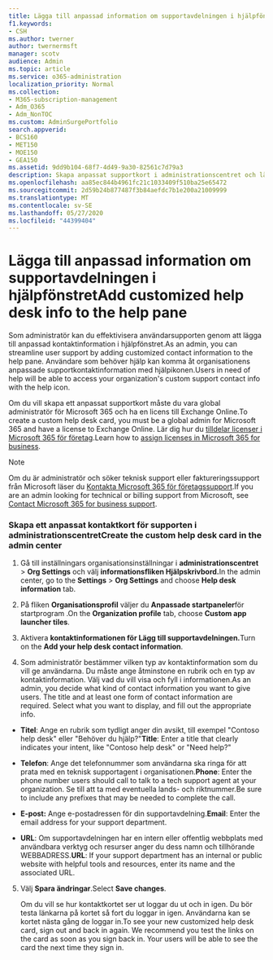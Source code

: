 ```yaml
---
title: Lägga till anpassad information om supportavdelningen i hjälpfönstret
f1.keywords:
- CSH
ms.author: twerner
author: twernermsft
manager: scotv
audience: Admin
ms.topic: article
ms.service: o365-administration
localization_priority: Normal
ms.collection:
- M365-subscription-management
- Adm_O365
- Adm_NonTOC
ms.custom: AdminSurgePortfolio
search.appverid:
- BCS160
- MET150
- MOE150
- GEA150
ms.assetid: 9dd9b104-68f7-4d49-9a30-82561c7d79a3
description: Skapa anpassat supportkort i administrationscentret och lägg till anpassad supportkontaktinformation i hjälpfönstret.
ms.openlocfilehash: aa85ec844b4961fc21c1033409f510ba25e65472
ms.sourcegitcommit: 2d59b24b877487f3b84aefdc7b1e200a21009999
ms.translationtype: MT
ms.contentlocale: sv-SE
ms.lasthandoff: 05/27/2020
ms.locfileid: "44399404"
---
```

# <a name="add-customized-help-desk-info-to-the-help-pane"></a><span data-ttu-id="b1be4-103">Lägga till anpassad information om supportavdelningen i hjälpfönstret</span><span class="sxs-lookup"><span data-stu-id="b1be4-103">Add customized help desk info to the help pane</span></span>

<span data-ttu-id="b1be4-104">Som administratör kan du effektivisera användarsupporten genom att lägga till anpassad kontaktinformation i hjälpfönstret.</span><span class="sxs-lookup"><span data-stu-id="b1be4-104">As an admin, you can streamline user support by adding customized contact information to the help pane.</span></span> <span data-ttu-id="b1be4-105">Användare som behöver hjälp kan komma åt organisationens anpassade supportkontaktinformation med hjälpikonen.</span><span class="sxs-lookup"><span data-stu-id="b1be4-105">Users in need of help will be able to access your organization's custom support contact info with the help icon.</span></span>
  
<span data-ttu-id="b1be4-106">Om du vill skapa ett anpassat supportkort måste du vara global administratör för Microsoft 365 och ha en licens till Exchange Online.</span><span class="sxs-lookup"><span data-stu-id="b1be4-106">To create a custom help desk card, you must be a global admin for Microsoft 365 and have a license to Exchange Online.</span></span> <span data-ttu-id="b1be4-107">Lär dig hur du [tilldelar licenser i Microsoft 365 för företag](../manage/assign-licenses-to-users.md).</span><span class="sxs-lookup"><span data-stu-id="b1be4-107">Learn how to [assign licenses in Microsoft 365 for business](../manage/assign-licenses-to-users.md).</span></span>

> [!NOTE]
> <span data-ttu-id="b1be4-108">Om du är administratör och söker teknisk support eller faktureringssupport från Microsoft läser du [Kontakta Microsoft 365 för företagssupport](../contact-support-for-business-products.md).</span><span class="sxs-lookup"><span data-stu-id="b1be4-108">If you are an admin looking for technical or billing support from Microsoft, see [Contact Microsoft 365 for business support](../contact-support-for-business-products.md).</span></span> 

  
### <a name="create-the-custom-help-desk-card-in-the-admin-center"></a><span data-ttu-id="b1be4-109">Skapa ett anpassat kontaktkort för supporten i administrationscentret</span><span class="sxs-lookup"><span data-stu-id="b1be4-109">Create the custom help desk card in the admin center</span></span>
<span data-ttu-id="b1be4-110"><a name="BKMK_HelpDeskPreview"> </a></span><span class="sxs-lookup"><span data-stu-id="b1be4-110"><a name="BKMK_HelpDeskPreview"> </a></span></span>

1. <span data-ttu-id="b1be4-111">Gå till inställningars organisationsinställningar i **administrationscentret**  >  **Org Settings** och välj **informationsfliken Hjälpskrivbord.**</span><span class="sxs-lookup"><span data-stu-id="b1be4-111">In the admin center, go to the **Settings** > **Org Settings** and choose **Help desk information** tab.</span></span>
    
2. <span data-ttu-id="b1be4-112">På fliken **Organisationsprofil** väljer du **Anpassade startpaneler**för startprogram .</span><span class="sxs-lookup"><span data-stu-id="b1be4-112">On the **Organization profile** tab, choose **Custom app launcher tiles**.</span></span>
  
3. <span data-ttu-id="b1be4-113">Aktivera **kontaktinformationen för Lägg till supportavdelningen.**</span><span class="sxs-lookup"><span data-stu-id="b1be4-113">Turn on the **Add your help desk contact information**.</span></span>
    
4. <span data-ttu-id="b1be4-p103">Som administratör bestämmer vilken typ av kontaktinformation som du vill ge användarna. Du måste ange åtminstone en rubrik och en typ av kontaktinformation. Välj vad du vill visa och fyll i informationen.</span><span class="sxs-lookup"><span data-stu-id="b1be4-p103">As an admin, you decide what kind of contact information you want to give users. The title and at least one form of contact information are required. Select what you want to display, and fill out the appropriate info.</span></span>
    
  - <span data-ttu-id="b1be4-117">**Titel**: Ange en rubrik som tydligt anger din avsikt, till exempel "Contoso help desk" eller "Behöver du hjälp?"</span><span class="sxs-lookup"><span data-stu-id="b1be4-117">**Title**: Enter a title that clearly indicates your intent, like "Contoso help desk" or "Need help?"</span></span>
    
  - <span data-ttu-id="b1be4-118">**Telefon**: Ange det telefonnummer som användarna ska ringa för att prata med en teknisk supportagent i organisationen.</span><span class="sxs-lookup"><span data-stu-id="b1be4-118">**Phone**: Enter the phone number users should call to talk to a tech support agent at your organization.</span></span> <span data-ttu-id="b1be4-119">Se till att ta med eventuella lands- och riktnummer.</span><span class="sxs-lookup"><span data-stu-id="b1be4-119">Be sure to include any prefixes that may be needed to complete the call.</span></span>
    
  - <span data-ttu-id="b1be4-120">**E-post:** Ange e-postadressen för din supportavdelning.</span><span class="sxs-lookup"><span data-stu-id="b1be4-120">**Email**: Enter the email address for your support department.</span></span>
    
  - <span data-ttu-id="b1be4-121">**URL**: Om supportavdelningen har en intern eller offentlig webbplats med användbara verktyg och resurser anger du dess namn och tillhörande WEBBADRESS.</span><span class="sxs-lookup"><span data-stu-id="b1be4-121">**URL**: If your support department has an internal or public website with helpful tools and resources, enter its name and the associated URL.</span></span>
    
5. <span data-ttu-id="b1be4-122">Välj **Spara ändringar**.</span><span class="sxs-lookup"><span data-stu-id="b1be4-122">Select **Save changes**.</span></span>
    
    <span data-ttu-id="b1be4-p105">Om du vill se hur kontaktkortet ser ut loggar du ut och in igen. Du bör testa länkarna på kortet så fort du loggar in igen. Användarna kan se kortet nästa gång de loggar in.</span><span class="sxs-lookup"><span data-stu-id="b1be4-p105">To see your new customized help desk card, sign out and back in again. We recommend you test the links on the card as soon as you sign back in. Your users will be able to see the card the next time they sign in.</span></span>
    

